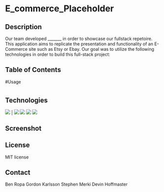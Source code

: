 # E_commerce_Placeholder

## Description
Our team developed _______ in order to showcase our fullstack repetoire. This application aims to replicate the presentation and functionality of an E-Commerce site such as Etsy or Ebay. Our goal was to utilize the following technologies in order to build this full-stack project: 

## Table of Contents
#Usage
#
#
#

## Technologies

<img src="https://img.shields.io/badge/Vite-B73BFE?style=for-the-badge&logo=vite&logoColor=FFD62E" /> | <img src="https://img.shields.io/badge/npm-CB3837?style=for-the-badge&logo=npm&logoColor=white" />
<img src="https://img.shields.io/badge/Node.js-339933?style=for-the-badge&logo=nodedotjs&logoColor=white" />
<img src="https://img.shields.io/badge/React-20232A?style=for-the-badge&logo=react&logoColor=61DAFB" />
<img src="https://img.shields.io/badge/Chakra--UI-319795?style=for-the-badge&logo=chakra-ui&logoColor=white" />




## Screenshot

## License
MIT license

## Contact
Ben Ropa 
Gordon Karlsson 
Stephen Merki
Devin Hoffmaster
